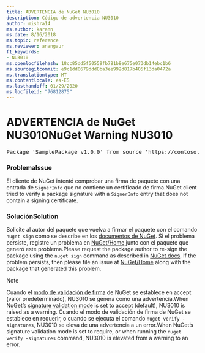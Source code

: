 ```yaml
---
title: ADVERTENCIA de NuGet NU3010
description: Código de advertencia NU3010
author: mishra14
ms.author: karann
ms.date: 8/16/2018
ms.topic: reference
ms.reviewer: anangaur
f1_keywords:
- NU3010
ms.openlocfilehash: 18cc85dd5f50559fb781b8e675e073db14ebc1b6
ms.sourcegitcommit: e9c1dd0679ddd8ba3ee992d817b405f13da0472a
ms.translationtype: MT
ms.contentlocale: es-ES
ms.lasthandoff: 01/29/2020
ms.locfileid: "76812875"
---
```

# <a name="nuget-warning-nu3010"></a><span data-ttu-id="12860-103">ADVERTENCIA de NuGet NU3010</span><span class="sxs-lookup"><span data-stu-id="12860-103">NuGet Warning NU3010</span></span>

<pre>Package 'SamplePackage v1.0.0' from source 'https://contoso.com/index.json': The primary signature does not have a signing certificate.</pre>

### <a name="issue"></a><span data-ttu-id="12860-104">Problema</span><span class="sxs-lookup"><span data-stu-id="12860-104">Issue</span></span>

<span data-ttu-id="12860-105">El cliente de NuGet intentó comprobar una firma de paquete con una entrada de `SignerInfo` que no contiene un certificado de firma.</span><span class="sxs-lookup"><span data-stu-id="12860-105">NuGet client tried to verify a package signature with a `SignerInfo` entry that does not contain a signing certificate.</span></span>


### <a name="solution"></a><span data-ttu-id="12860-106">Solución</span><span class="sxs-lookup"><span data-stu-id="12860-106">Solution</span></span>

<span data-ttu-id="12860-107">Solicite al autor del paquete que vuelva a firmar el paquete con el comando `nuget sign` como se describe en los [documentos de NuGet](../../create-packages/sign-a-package.md). Si el problema persiste, registre un problema en [NuGet/Home](https://github.com/NuGet/Home/issues) junto con el paquete que generó este problema.</span><span class="sxs-lookup"><span data-stu-id="12860-107">Please request the package author to re-sign the package using the `nuget sign` command as described in [NuGet docs](../../create-packages/sign-a-package.md). If the problem persists, then please file an issue at [NuGet/Home](https://github.com/NuGet/Home/issues) along with the package that generated this problem.</span></span>


> [!Note]
> <span data-ttu-id="12860-108">Cuando el [modo de validación de firma](../../consume-packages/installing-signed-packages.md#configure-package-signature-requirements) de NuGet se establece en accept (valor predeterminado), NU3010 se genera como una advertencia.</span><span class="sxs-lookup"><span data-stu-id="12860-108">When NuGet’s [signature validation mode](../../consume-packages/installing-signed-packages.md#configure-package-signature-requirements) is set to accept (default), NU3010 is raised as a warning.</span></span> <span data-ttu-id="12860-109">Cuando el modo de validación de firma de NuGet se establece en requerir, o cuando se ejecuta el comando `nuget verify -signatures`, NU3010 se eleva de una advertencia a un error.</span><span class="sxs-lookup"><span data-stu-id="12860-109">When NuGet’s signature validation mode is set to require, or when running the `nuget verify -signatures` command, NU3010 is elevated from a warning to an error.</span></span> 

